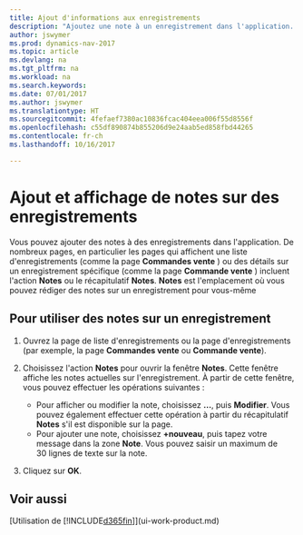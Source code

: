 ```yaml
---
title: Ajout d'informations aux enregistrements
description: "Ajoutez une note à un enregistrement dans l'application. Par exemple, si vous disposez d'informations supplémentaires sur une commande vente qui ne correspondent à aucun des champs de la commande vente, vous pouvez rédiger une procédure."
author: jswymer
ms.prod: dynamics-nav-2017
ms.topic: article
ms.devlang: na
ms.tgt_pltfrm: na
ms.workload: na
ms.search.keywords: 
ms.date: 07/01/2017
ms.author: jswymer
ms.translationtype: HT
ms.sourcegitcommit: 4fefaef7380ac10836fcac404eea006f55d8556f
ms.openlocfilehash: c55df890874b855206d9e24aab5ed858fbd44265
ms.contentlocale: fr-ch
ms.lasthandoff: 10/16/2017

---
```

# <a name="adding-and-viewing-notes-on-records"></a>Ajout et affichage de notes sur des enregistrements
 Vous <!--OnPrem and your colleagues -->pouvez ajouter des notes à des enregistrements dans l'application. De nombreux pages, en particulier les pages qui affichent une liste d'enregistrements (comme la page **Commandes vente** ) ou des détails sur un enregistrement spécifique (comme la page **Commande vente** ) incluent l'action **Notes** ou le récapitulatif **Notes**. **Notes** est l'emplacement où vous pouvez rédiger des notes sur un enregistrement pour vous-même<!--OnPrem or others, and where you can view notes to you from others. For example, a note could be a general comment or processing instruction to your colleague, who can then respond to your note using their own **Notes**. Or, your colleague can add a note that gives you extra information about a sales order that is not covered by the information on the sales order. These notes and correspondences will follow the record as it is processed in the company.-->

<!--OnPrem
> [!NOTE]  
>  You can only select one recipient of the note.-->  
  
## <a name="to-work-with-notes-on-a-record"></a>Pour utiliser des notes sur un enregistrement 
  
1.  Ouvrez la page de liste d'enregistrements ou la page d'enregistrements (par exemple, la page **Commandes vente** ou **Commande vente**).  
  
    <!-- If **Notes** is not visible on the page, then you can customize the page to display the Notes FactBox. -->
  
2.  Choisissez l'action **Notes** pour ouvrir la fenêtre **Notes**. Cette fenêtre affiche les notes actuelles sur l'enregistrement. À partir de cette fenêtre, vous pouvez effectuer les opérations suivantes :

    -   Pour afficher ou modifier la note, choisissez **…**, puis **Modifier**. Vous pouvez également effectuer cette opération à partir du récapitulatif **Notes** s'il est disponible sur la page.
    -   Pour ajouter une note, choisissez **+nouveau**, puis tapez votre message dans la zone **Note**. Vous pouvez saisir un maximum de 30 lignes de texte sur la note. 
  
<!-- 5.  In the **To** field, enter a user ID (your own or someone else’s) to indicate who the note is for.  
  
6.  Select the **Notify** field if you want to send a notification to the user in the **To** field. 
  
     If **Notify** is selected, the note will be sent as a notification to the user's **My Notifications** on the Role Center.  -->
  
3.  Cliquez sur **OK**.  

## <a name="see-also"></a>Voir aussi
[Utilisation de [!INCLUDE[d365fin](includes/d365fin_md.md)]](ui-work-product.md)  
